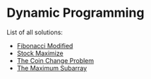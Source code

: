 # Dynamic Programming

List of all solutions:

* [Fibonacci Modified](./FibonacciModified.java)
* [Stock Maximize](./StockMaximize.java)
* [The Coin Change Problem](./CoinChange.java)
* [The Maximum Subarray](./TheMaximumSubarray.java)
